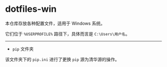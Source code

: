 # dotfiles-win

本仓库存放各种配置文件，适用于 Windows 系统。

它们位于 `%USERPROFILE%` 路径下，具体而言是 `C:\Users\用户名`。

---

- `pip` 文件夹

该文件夹下的 `pip.ini` 进行了更换 `pip` 源为清华源的操作。
